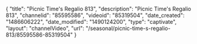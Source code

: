 {
    "title": "Picnic Time's Regalio 813",
    "description": "Picnic Time's Regalio 813",
    "channelid": "85595586",
    "videoid": "85319504",
    "date_created": "1486606222",
    "date_modified": "1490124200",
    "type": "captivate",
    "layout": "channelVideo",
    "url": "\/seasonal\/picnic-time-s-regalio-813\/85595586-85319504"
}